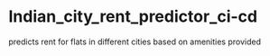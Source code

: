 # Indian_city_rent_predictor_ci-cd
predicts rent for flats in different cities based on amenities provided

